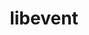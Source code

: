 ---
title: "libevent"
layout: cache
categories: [package, develop]
meta: {"compilers": ["apple-clang@16.0.0", "gcc@10.2.1", "gcc@10.3.0", "gcc@10.5.0", "gcc@11.1.0", "gcc@11.4.0", "gcc@12.3.0", "gcc@12.4.0", "gcc@13.2.0", "gcc@13.3.0", "gcc@7.3.1", "gcc@7.5.0", "gcc@9.4.0", "intel-oneapi-compilers@2024.1.0", "intel-oneapi-compilers@2025.1.0"], "num_specs": 65, "num_specs_by_stack": {"aws-isc": 1, "aws-isc-aarch64": 1, "aws-pcluster-neoverse_v1": 3, "aws-pcluster-x86_64_v4": 6, "data-vis-sdk": 3, "developer-tools": 2, "developer-tools-aarch64-linux-gnu": 3, "developer-tools-darwin": 3, "developer-tools-manylinux2014": 1, "developer-tools-x86_64_v3-linux-gnu": 3, "e4s": 3, "e4s-cray-sles": 2, "e4s-neoverse_v1": 2, "e4s-oneapi": 4, "e4s-power": 1, "ml-linux-aarch64-cpu": 3, "ml-linux-aarch64-cuda": 3, "ml-linux-x86_64-cpu": 3, "ml-linux-x86_64-cuda": 3, "radiuss-aws": 6, "radiuss-aws-aarch64": 12, "root": 65, "tutorial": 6}, "oss": ["amzn2", "centos7", "rhel8", "sequoia", "sle_hpc15", "ubuntu18.04", "ubuntu20.04", "ubuntu22.04", "ubuntu24.04"], "platforms": ["darwin", "linux"], "stacks": ["aws-isc", "aws-isc-aarch64", "aws-pcluster-neoverse_v1", "aws-pcluster-x86_64_v4", "data-vis-sdk", "developer-tools", "developer-tools-aarch64-linux-gnu", "developer-tools-darwin", "developer-tools-manylinux2014", "developer-tools-x86_64_v3-linux-gnu", "e4s", "e4s-cray-sles", "e4s-neoverse_v1", "e4s-oneapi", "e4s-power", "ml-linux-aarch64-cpu", "ml-linux-aarch64-cuda", "ml-linux-x86_64-cpu", "ml-linux-x86_64-cuda", "radiuss-aws", "radiuss-aws-aarch64", "root", "tutorial"], "targets": ["aarch64", "neoverse_v1", "ppc64le", "x86_64_v3", "x86_64_v4"], "versions": ["2.1.12"]}
spec_details: [{"compiler": "intel-oneapi-compilers@2024.1.0", "hash": "257aw5clsd3ldhhskrjuvgyjxmg74fug", "os": "amzn2", "platform": "linux", "size": "-", "stacks": ["aws-pcluster-x86_64_v4", "root"], "target": "x86_64_v3", "variants": ["build_system=autotools", "+openssl"], "versions": ["2.1.12"]}, {"compiler": "gcc@7.3.1", "hash": "2djxbj73rvis7nwkrqm3k5gkkyva7ctu", "os": "amzn2", "platform": "linux", "size": "-", "stacks": ["radiuss-aws-aarch64", "root"], "target": "aarch64", "variants": ["build_system=autotools", "+openssl"], "versions": ["2.1.12"]}, {"compiler": "gcc@12.3.0", "hash": "2snzd3lq4pgna2jkqkwd6e42sff73fzk", "os": "ubuntu22.04", "platform": "linux", "size": "-", "stacks": ["root", "tutorial"], "target": "x86_64_v3", "variants": ["build_system=autotools", "+openssl"], "versions": ["2.1.12"]}, {"compiler": "gcc@7.3.1", "hash": "2vjtjcba3rfnzkrtyf6dna6hfzxpn676", "os": "amzn2", "platform": "linux", "size": "-", "stacks": ["aws-isc-aarch64", "root"], "target": "aarch64", "variants": ["build_system=autotools", "+openssl"], "versions": ["2.1.12"]}, {"compiler": "gcc@7.3.1", "hash": "33m2jhmnfkfpmv4rldnfn5ye3c3e4luq", "os": "amzn2", "platform": "linux", "size": "-", "stacks": ["radiuss-aws", "root"], "target": "x86_64_v3", "variants": ["build_system=autotools", "+openssl"], "versions": ["2.1.12"]}, {"compiler": "gcc@7.3.1", "hash": "3cxrahla33ocmhqmdz5k2zoejcqbv53o", "os": "amzn2", "platform": "linux", "size": "-", "stacks": ["radiuss-aws-aarch64", "root"], "target": "aarch64", "variants": ["build_system=autotools", "+openssl"], "versions": ["2.1.12"]}, {"compiler": "gcc@7.3.1", "hash": "3dkuhkwhebuni7vnr62pn4lltbqvj6ye", "os": "amzn2", "platform": "linux", "size": "-", "stacks": ["radiuss-aws-aarch64", "root"], "target": "aarch64", "variants": ["build_system=autotools", "+openssl"], "versions": ["2.1.12"]}, {"compiler": "gcc@7.3.1", "hash": "3nzdqehgn4qotjypwa4637ma7pmwcebq", "os": "amzn2", "platform": "linux", "size": "-", "stacks": ["radiuss-aws-aarch64", "root"], "target": "aarch64", "variants": ["build_system=autotools", "+openssl"], "versions": ["2.1.12"]}, {"compiler": "gcc@7.3.1", "hash": "4gspae35hicrjunzg7dr2s6hurtozbpx", "os": "amzn2", "platform": "linux", "size": "-", "stacks": ["radiuss-aws-aarch64", "root"], "target": "aarch64", "variants": ["build_system=autotools", "+openssl"], "versions": ["2.1.12"]}, {"compiler": "gcc@11.1.0", "hash": "4wdqdtalp5yotnbhqx52bcwz6swrocgf", "os": "ubuntu20.04", "platform": "linux", "size": "-", "stacks": ["data-vis-sdk", "root"], "target": "x86_64_v3", "variants": ["build_system=autotools", "+openssl"], "versions": ["2.1.12"]}, {"compiler": "gcc@7.3.1", "hash": "5ewdpcp4jzluiu6jewo54kre3rvsakqv", "os": "amzn2", "platform": "linux", "size": "-", "stacks": ["radiuss-aws", "root"], "target": "x86_64_v3", "variants": ["build_system=autotools", "+openssl"], "versions": ["2.1.12"]}, {"compiler": "gcc@11.4.0", "hash": "6lfygkrbxg6tsiifefm4yae5qz2ru5j4", "os": "ubuntu22.04", "platform": "linux", "size": "-", "stacks": ["e4s", "root", "tutorial"], "target": "x86_64_v3", "variants": ["build_system=autotools", "+openssl"], "versions": ["2.1.12"]}, {"compiler": "gcc@11.4.0", "hash": "7iyq6aia7gdahgphk3dvazv3z7kywzmb", "os": "ubuntu22.04", "platform": "linux", "size": "-", "stacks": ["e4s-neoverse_v1", "root"], "target": "neoverse_v1", "variants": ["build_system=autotools", "+openssl"], "versions": ["2.1.12"]}, {"compiler": "gcc@13.2.0", "hash": "acmsiv6y5cdakw2ig56arpgudry34fgl", "os": "ubuntu24.04", "platform": "linux", "size": "-", "stacks": ["ml-linux-x86_64-cpu", "ml-linux-x86_64-cuda", "root"], "target": "x86_64_v3", "variants": ["build_system=autotools", "+openssl"], "versions": ["2.1.12"]}, {"compiler": "intel-oneapi-compilers@2024.1.0", "hash": "bdnxn7nwkyxpk2rkxupmpj3mklnk7cp3", "os": "amzn2", "platform": "linux", "size": "-", "stacks": ["aws-pcluster-x86_64_v4", "root"], "target": "x86_64_v3", "variants": ["build_system=autotools", "+openssl"], "versions": ["2.1.12"]}, {"compiler": "apple-clang@16.0.0", "hash": "c62sxnhwz4f5dfptu3xytfzbab6uk7pi", "os": "sequoia", "platform": "darwin", "size": "-", "stacks": ["developer-tools-darwin", "root"], "target": "aarch64", "variants": ["build_system=autotools", "+openssl"], "versions": ["2.1.12"]}, {"compiler": "intel-oneapi-compilers@2024.1.0", "hash": "cddlejq5em3tg2pfgh36k2ynrdiw2mor", "os": "amzn2", "platform": "linux", "size": "-", "stacks": ["aws-pcluster-x86_64_v4", "root"], "target": "x86_64_v4", "variants": ["build_system=autotools", "+openssl"], "versions": ["2.1.12"]}, {"compiler": "gcc@13.2.0", "hash": "dj4livi34nkscmejtwskun7x2zf4zifw", "os": "ubuntu24.04", "platform": "linux", "size": "-", "stacks": ["ml-linux-aarch64-cpu", "ml-linux-aarch64-cuda", "root"], "target": "aarch64", "variants": ["build_system=autotools", "+openssl"], "versions": ["2.1.12"]}, {"compiler": "gcc@10.5.0", "hash": "e576lp5xfhomj34kvdhxjrnj2sa4qhfc", "os": "centos7", "platform": "linux", "size": "-", "stacks": ["developer-tools-x86_64_v3-linux-gnu", "root"], "target": "x86_64_v3", "variants": ["build_system=autotools", "+openssl"], "versions": ["2.1.12"]}, {"compiler": "gcc@7.3.1", "hash": "e7rl5zge7b3nfzgzz2a7znfeddbpkrbn", "os": "amzn2", "platform": "linux", "size": "-", "stacks": ["radiuss-aws-aarch64", "root"], "target": "aarch64", "variants": ["build_system=autotools", "+openssl"], "versions": ["2.1.12"]}, {"compiler": "gcc@10.2.1", "hash": "ficcy2ttvdkdnrubgptftfhyocndgxks", "os": "centos7", "platform": "linux", "size": "-", "stacks": ["developer-tools-manylinux2014", "root"], "target": "x86_64_v3", "variants": ["build_system=autotools", "+openssl"], "versions": ["2.1.12"]}, {"compiler": "gcc@7.3.1", "hash": "fja2jjz5n7bo6pbz6aw42wbex3737inh", "os": "amzn2", "platform": "linux", "size": "-", "stacks": ["radiuss-aws", "root"], "target": "x86_64_v3", "variants": ["build_system=autotools", "+openssl"], "versions": ["2.1.12"]}, {"compiler": "intel-oneapi-compilers@2024.1.0", "hash": "frngfenqh3w6t5vrcpnguujuba2apyqc", "os": "amzn2", "platform": "linux", "size": "-", "stacks": ["aws-pcluster-x86_64_v4", "root"], "target": "x86_64_v4", "variants": ["build_system=autotools", "+openssl"], "versions": ["2.1.12"]}, {"compiler": "gcc@7.3.1", "hash": "gum2tj7qd3ywxpwpxoilwqagl7nlmnzt", "os": "amzn2", "platform": "linux", "size": "-", "stacks": ["radiuss-aws-aarch64", "root"], "target": "aarch64", "variants": ["build_system=autotools", "+openssl"], "versions": ["2.1.12"]}, {"compiler": "intel-oneapi-compilers@2024.1.0", "hash": "hbnqcacahn5aiburbmhnufswyotvzxsz", "os": "amzn2", "platform": "linux", "size": "-", "stacks": ["aws-pcluster-x86_64_v4", "root"], "target": "x86_64_v3", "variants": ["build_system=autotools", "+openssl"], "versions": ["2.1.12"]}, {"compiler": "intel-oneapi-compilers@2025.1.0", "hash": "heiyec5gpr4nts45whll7qke3plexub7", "os": "ubuntu22.04", "platform": "linux", "size": "-", "stacks": ["e4s-oneapi", "root"], "target": "x86_64_v3", "variants": ["build_system=autotools", "+openssl"], "versions": ["2.1.12"]}, {"compiler": "apple-clang@16.0.0", "hash": "i6wei2ijf6f7qvlgckqoxb2zjxpxcyfy", "os": "sequoia", "platform": "darwin", "size": "-", "stacks": ["developer-tools-darwin", "root"], "target": "aarch64", "variants": ["build_system=autotools", "+openssl"], "versions": ["2.1.12"]}, {"compiler": "intel-oneapi-compilers@2025.1.0", "hash": "ige6gxzywztuwiqn2kgpm3r65hkpuq6n", "os": "ubuntu22.04", "platform": "linux", "size": "-", "stacks": ["e4s-oneapi", "root"], "target": "x86_64_v3", "variants": ["build_system=autotools", "+openssl"], "versions": ["2.1.12"]}, {"compiler": "gcc@11.4.0", "hash": "jc4ukoneesztgsc5bi6sg2ltrrqhieos", "os": "ubuntu22.04", "platform": "linux", "size": "-", "stacks": ["e4s", "root", "tutorial"], "target": "x86_64_v3", "variants": ["build_system=autotools", "+openssl"], "versions": ["2.1.12"]}, {"compiler": "gcc@12.3.0", "hash": "k7ternvgvlpsssoq37vzppjpxss5gbir", "os": "ubuntu22.04", "platform": "linux", "size": "-", "stacks": ["root", "tutorial"], "target": "x86_64_v3", "variants": ["build_system=autotools", "+openssl"], "versions": ["2.1.12"]}, {"compiler": "gcc@9.4.0", "hash": "kck5sjfu6ekzwvgbzve346glio4qqteu", "os": "ubuntu20.04", "platform": "linux", "size": "-", "stacks": ["e4s-power", "root"], "target": "ppc64le", "variants": ["build_system=autotools", "+openssl"], "versions": ["2.1.12"]}, {"compiler": "gcc@13.3.0", "hash": "lqphhc6mjf5jrvwhiqjpjtxv4bh56sga", "os": "rhel8", "platform": "linux", "size": "-", "stacks": ["developer-tools-aarch64-linux-gnu", "root"], "target": "aarch64", "variants": ["build_system=autotools", "+openssl"], "versions": ["2.1.12"]}, {"compiler": "gcc@12.4.0", "hash": "ls756qzzzb2iztpvy2ae53xbzj2xicst", "os": "amzn2", "platform": "linux", "size": "-", "stacks": ["aws-pcluster-neoverse_v1", "root"], "target": "neoverse_v1", "variants": ["build_system=autotools", "+openssl"], "versions": ["2.1.12"]}, {"compiler": "gcc@12.4.0", "hash": "lt3gndqqlovnhaobdh6ipj3vhi4njlkf", "os": "amzn2", "platform": "linux", "size": "-", "stacks": ["aws-pcluster-neoverse_v1", "root"], "target": "neoverse_v1", "variants": ["build_system=autotools", "+openssl"], "versions": ["2.1.12"]}, {"compiler": "gcc@13.2.0", "hash": "no4ljx5xgugupngwf5rlbha7ijoacfx5", "os": "ubuntu24.04", "platform": "linux", "size": "-", "stacks": ["ml-linux-x86_64-cpu", "ml-linux-x86_64-cuda", "root"], "target": "x86_64_v3", "variants": ["build_system=autotools", "+openssl"], "versions": ["2.1.12"]}, {"compiler": "gcc@13.3.0", "hash": "nutje7rtbuniygmwnhg6ct3iu4qr4e5s", "os": "rhel8", "platform": "linux", "size": "-", "stacks": ["developer-tools-aarch64-linux-gnu", "root"], "target": "aarch64", "variants": ["build_system=autotools", "+openssl"], "versions": ["2.1.12"]}, {"compiler": "gcc@12.3.0", "hash": "nywuutce7xcfg6rbu5q3f6bavr6if5a2", "os": "ubuntu22.04", "platform": "linux", "size": "-", "stacks": ["root", "tutorial"], "target": "x86_64_v3", "variants": ["build_system=autotools", "+openssl"], "versions": ["2.1.12"]}, {"compiler": "gcc@11.1.0", "hash": "odz7ehyfqbfvtzbzohc2knoh2zkitowg", "os": "ubuntu20.04", "platform": "linux", "size": "-", "stacks": ["data-vis-sdk", "root"], "target": "x86_64_v3", "variants": ["build_system=autotools", "+openssl"], "versions": ["2.1.12"]}, {"compiler": "gcc@7.3.1", "hash": "oe25i2zurerlf2l7p4bvco2g36rqibpc", "os": "amzn2", "platform": "linux", "size": "-", "stacks": ["radiuss-aws-aarch64", "root"], "target": "aarch64", "variants": ["build_system=autotools", "+openssl"], "versions": ["2.1.12"]}, {"compiler": "gcc@13.2.0", "hash": "omy2fjeebn3527r2jpfy2kmg4jin464i", "os": "ubuntu24.04", "platform": "linux", "size": "-", "stacks": ["ml-linux-x86_64-cpu", "ml-linux-x86_64-cuda", "root"], "target": "x86_64_v3", "variants": ["build_system=autotools", "+openssl"], "versions": ["2.1.12"]}, {"compiler": "gcc@13.2.0", "hash": "onhxwrg7m3ac2tuozg5k7fjygs4gaapm", "os": "ubuntu24.04", "platform": "linux", "size": "-", "stacks": ["ml-linux-aarch64-cpu", "ml-linux-aarch64-cuda", "root"], "target": "aarch64", "variants": ["build_system=autotools", "+openssl"], "versions": ["2.1.12"]}, {"compiler": "gcc@10.3.0", "hash": "pbbflgkgd5kix7efzvek55uoysvjb2su", "os": "sle_hpc15", "platform": "linux", "size": "-", "stacks": ["e4s-cray-sles", "root"], "target": "x86_64_v4", "variants": ["build_system=autotools", "+openssl"], "versions": ["2.1.12"]}, {"compiler": "gcc@13.2.0", "hash": "pwb63lzxksdfpkoisqeixsqmxabeiuf7", "os": "ubuntu24.04", "platform": "linux", "size": "-", "stacks": ["ml-linux-aarch64-cpu", "ml-linux-aarch64-cuda", "root"], "target": "aarch64", "variants": ["build_system=autotools", "+openssl"], "versions": ["2.1.12"]}, {"compiler": "gcc@11.4.0", "hash": "q3opxtt2ynoaol574bck3u4lvuc7je2b", "os": "ubuntu22.04", "platform": "linux", "size": "-", "stacks": ["e4s", "root", "tutorial"], "target": "x86_64_v3", "variants": ["build_system=autotools", "+openssl"], "versions": ["2.1.12"]}, {"compiler": "gcc@11.1.0", "hash": "q7aothsdib7j35dq2fmn24mh5qgaer57", "os": "ubuntu20.04", "platform": "linux", "size": "-", "stacks": ["data-vis-sdk", "root"], "target": "x86_64_v3", "variants": ["build_system=autotools", "+openssl"], "versions": ["2.1.12"]}, {"compiler": "gcc@7.3.1", "hash": "qcvbqdjkdrgfq45x4awmb44xilguuhw6", "os": "amzn2", "platform": "linux", "size": "-", "stacks": ["radiuss-aws-aarch64", "root"], "target": "aarch64", "variants": ["build_system=autotools", "+openssl"], "versions": ["2.1.12"]}, {"compiler": "gcc@7.5.0", "hash": "qvcetaf5mhgp6rwgyvder7bsid2e5owo", "os": "ubuntu18.04", "platform": "linux", "size": "-", "stacks": ["developer-tools", "root"], "target": "x86_64_v3", "variants": ["build_system=autotools", "+openssl"], "versions": ["2.1.12"]}, {"compiler": "gcc@7.5.0", "hash": "r4o6kqxwb6ghcex2jytw5ikeckw4bq6a", "os": "ubuntu18.04", "platform": "linux", "size": "-", "stacks": ["developer-tools", "root"], "target": "x86_64_v3", "variants": ["build_system=autotools", "+openssl"], "versions": ["2.1.12"]}, {"compiler": "intel-oneapi-compilers@2024.1.0", "hash": "r6yh6gyihnielpqntswzwcfe6xysyy6w", "os": "amzn2", "platform": "linux", "size": "-", "stacks": ["aws-pcluster-x86_64_v4", "root"], "target": "x86_64_v4", "variants": ["build_system=autotools", "+openssl"], "versions": ["2.1.12"]}, {"compiler": "gcc@7.3.1", "hash": "sft4ew2uqiztkutblxvnla4ult53vb7a", "os": "amzn2", "platform": "linux", "size": "-", "stacks": ["radiuss-aws-aarch64", "root"], "target": "aarch64", "variants": ["build_system=autotools", "+openssl"], "versions": ["2.1.12"]}, {"compiler": "gcc@10.5.0", "hash": "sitwrryrfjy2nphvx6i2gim4d6ee7xh4", "os": "centos7", "platform": "linux", "size": "-", "stacks": ["developer-tools-x86_64_v3-linux-gnu", "root"], "target": "x86_64_v3", "variants": ["build_system=autotools", "+openssl"], "versions": ["2.1.12"]}, {"compiler": "gcc@7.3.1", "hash": "svmlam25trh2uwobi4y6uthmugp46rzc", "os": "amzn2", "platform": "linux", "size": "-", "stacks": ["radiuss-aws-aarch64", "root"], "target": "aarch64", "variants": ["build_system=autotools", "+openssl"], "versions": ["2.1.12"]}, {"compiler": "intel-oneapi-compilers@2025.1.0", "hash": "tlzwh4c4gpxbe6aaekyg3lk2f43kakm3", "os": "ubuntu22.04", "platform": "linux", "size": "-", "stacks": ["e4s-oneapi", "root"], "target": "x86_64_v3", "variants": ["build_system=autotools", "+openssl"], "versions": ["2.1.12"]}, {"compiler": "gcc@10.5.0", "hash": "ug52jxsnoe3q6m5oifkcxlkdwc2yycdx", "os": "centos7", "platform": "linux", "size": "-", "stacks": ["developer-tools-x86_64_v3-linux-gnu", "root"], "target": "x86_64_v3", "variants": ["build_system=autotools", "+openssl"], "versions": ["2.1.12"]}, {"compiler": "gcc@7.3.1", "hash": "uoofxljg2ifneykh5wouwcejakdmeoe7", "os": "amzn2", "platform": "linux", "size": "-", "stacks": ["radiuss-aws", "root"], "target": "x86_64_v3", "variants": ["build_system=autotools", "+openssl"], "versions": ["2.1.12"]}, {"compiler": "gcc@12.4.0", "hash": "ve6eyrilr5zprgkt3zovxy7n7dcthsji", "os": "amzn2", "platform": "linux", "size": "-", "stacks": ["aws-pcluster-neoverse_v1", "root"], "target": "neoverse_v1", "variants": ["build_system=autotools", "+openssl"], "versions": ["2.1.12"]}, {"compiler": "gcc@7.3.1", "hash": "vrwb7kjdnkn7bfjiglsf2yyhp2stwi2p", "os": "amzn2", "platform": "linux", "size": "-", "stacks": ["radiuss-aws", "root"], "target": "x86_64_v3", "variants": ["build_system=autotools", "+openssl"], "versions": ["2.1.12"]}, {"compiler": "apple-clang@16.0.0", "hash": "wardto6uvleyes5dzy5ck5h5ovtwxiny", "os": "sequoia", "platform": "darwin", "size": "-", "stacks": ["developer-tools-darwin", "root"], "target": "aarch64", "variants": ["build_system=autotools", "+openssl"], "versions": ["2.1.12"]}, {"compiler": "gcc@7.3.1", "hash": "wdddpnbbgug55jlbqrs7mmqiljvojuvr", "os": "amzn2", "platform": "linux", "size": "-", "stacks": ["radiuss-aws-aarch64", "root"], "target": "aarch64", "variants": ["build_system=autotools", "+openssl"], "versions": ["2.1.12"]}, {"compiler": "gcc@10.3.0", "hash": "wnudibmveb7o5adkbxdp7ureuuzlqsun", "os": "sle_hpc15", "platform": "linux", "size": "-", "stacks": ["e4s-cray-sles", "root"], "target": "x86_64_v4", "variants": ["build_system=autotools", "+openssl"], "versions": ["2.1.12"]}, {"compiler": "gcc@13.3.0", "hash": "wnv2pewc57s26ixmrddq5yoywp6oyx55", "os": "rhel8", "platform": "linux", "size": "-", "stacks": ["developer-tools-aarch64-linux-gnu", "root"], "target": "aarch64", "variants": ["build_system=autotools", "+openssl"], "versions": ["2.1.12"]}, {"compiler": "intel-oneapi-compilers@2025.1.0", "hash": "x7v23xkqrm5dbbsqjkdjagtt2so2emje", "os": "ubuntu22.04", "platform": "linux", "size": "-", "stacks": ["e4s-oneapi", "root"], "target": "x86_64_v3", "variants": ["build_system=autotools", "+openssl"], "versions": ["2.1.12"]}, {"compiler": "gcc@7.3.1", "hash": "xeavcizn3uwe6e3rddnpwve2vwshk3th", "os": "amzn2", "platform": "linux", "size": "-", "stacks": ["aws-isc", "root"], "target": "x86_64_v3", "variants": ["build_system=autotools", "+openssl"], "versions": ["2.1.12"]}, {"compiler": "gcc@7.3.1", "hash": "yeuabd5qykuquzwkk27khvtqu6ihwz6w", "os": "amzn2", "platform": "linux", "size": "-", "stacks": ["radiuss-aws", "root"], "target": "x86_64_v3", "variants": ["build_system=autotools", "+openssl"], "versions": ["2.1.12"]}, {"compiler": "gcc@11.4.0", "hash": "zsirwoxeaiuvken6wulsdwr3phsmqtgm", "os": "ubuntu22.04", "platform": "linux", "size": "-", "stacks": ["e4s-neoverse_v1", "root"], "target": "neoverse_v1", "variants": ["build_system=autotools", "+openssl"], "versions": ["2.1.12"]}]
---